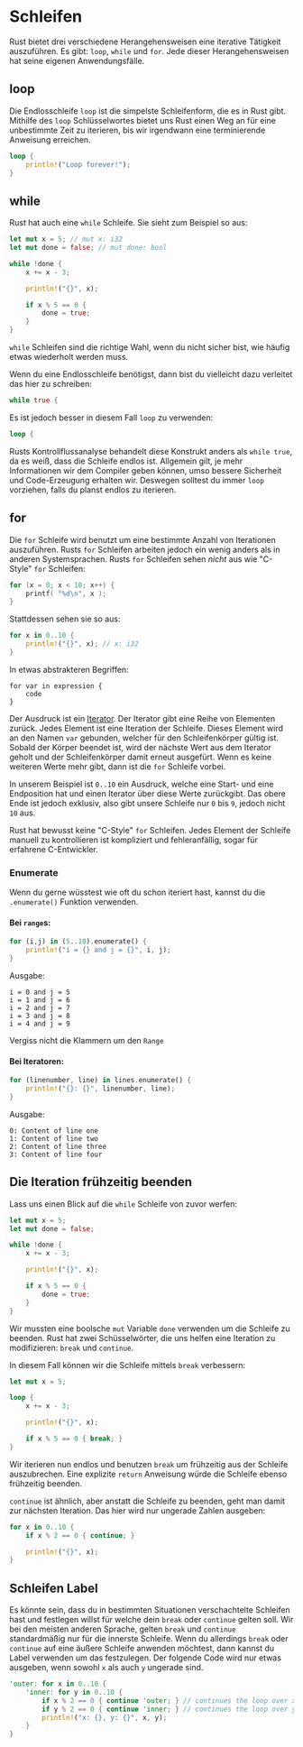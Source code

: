 # Schleifen

Rust bietet drei verschiedene Herangehensweisen eine iterative
Tätigkeit auszuführen. Es gibt: `loop`, `while` und `for`.
Jede dieser Herangehensweisen hat seine eigenen Anwendungsfälle.

## loop

Die Endlosschleife `loop` ist die simpelste Schleifenform, die es in Rust gibt.
Mithilfe des `loop` Schlüsselwortes bietet uns Rust einen Weg an für eine
unbestimmte Zeit zu iterieren, bis wir irgendwann eine terminierende Anweisung
erreichen.

```rust
loop {
    println!("Loop forever!");
}
```

## while

Rust hat auch eine `while` Schleife. Sie sieht zum Beispiel so aus:

```rust
let mut x = 5; // mut x: i32
let mut done = false; // mut done: bool

while !done {
    x += x - 3;

    println!("{}", x);

    if x % 5 == 0 {
        done = true;
    }
}
```

`while` Schleifen sind die richtige Wahl, wenn du nicht sicher bist,
wie häufig etwas wiederholt werden muss.

Wenn du eine Endlosschleife benötigst,
dann bist du vielleicht dazu verleitet das hier zu schreiben:

```rust
while true {
```

Es ist jedoch besser in diesem Fall `loop` zu verwenden:

```rust
loop {
```

Rusts Kontrollflussanalyse behandelt diese Konstrukt anders als `while true`,
da es weiß, dass die Schleife endlos ist. Allgemein gilt, je mehr
Informationen wir dem Compiler geben können, umso bessere Sicherheit und
Code-Erzeugung erhalten wir. Deswegen solltest du immer `loop` vorziehen,
falls du planst endlos zu iterieren.

## for

Die `for` Schleife wird benutzt um eine bestimmte Anzahl von Iterationen
auszuführen. Rusts `for` Schleifen arbeiten jedoch ein wenig anders als in
anderen Systemsprachen. Rusts `for` Schleifen sehen *nicht* aus wie "C-Style"
`for` Schleifen:

```c
for (x = 0; x < 10; x++) {
    printf( "%d\n", x );
}
```

Stattdessen sehen sie so aus:

```rust
for x in 0..10 {
    println!("{}", x); // x: i32
}
```

In etwas abstrakteren Begriffen:

```
for var in expression {
    code
}
```

Der Ausdruck ist ein [Iterator][iterator]. Der Iterator gibt eine Reihe von
Elementen zurück. Jedes Element ist eine Iteration der Schleife. Dieses Element
wird an den Namen `var` gebunden, welcher für den Schleifenkörper gültig ist.
Sobald der Körper beendet ist, wird der nächste Wert aus dem Iterator geholt
und der Schleifenkörper damit erneut ausgefürt. Wenn es keine weiteren
Werte mehr gibt, dann ist die `for` Schleife vorbei.

[iterator]: Iteratoren.html

In unserem Beispiel ist `0..10` ein Ausdruck, welche eine Start- und eine
Endposition hat und einen Iterator über diese Werte zurückgibt.
Das obere Ende ist jedoch exklusiv, also gibt unsere Schleife nur
`0` bis `9`, jedoch nicht `10` aus.

Rust hat bewusst keine "C-Style" `for` Schleifen.
Jedes Element der Schleife manuell zu kontrollieren ist kompliziert und
fehleranfällig, sogar für erfahrene C-Entwickler.

### Enumerate

Wenn du gerne wüsstest wie oft du schon iteriert hast, kannst du die
`.enumerate()` Funktion verwenden.

#### Bei `range`s:

```rust
for (i,j) in (5..10).enumerate() {
    println!("i = {} and j = {}", i, j);
}
```

Ausgabe:

```text
i = 0 and j = 5
i = 1 and j = 6
i = 2 and j = 7
i = 3 and j = 8
i = 4 and j = 9
```

Vergiss nicht die Klammern um den `Range`

#### Bei Iteratoren:

```rust
for (linenumber, line) in lines.enumerate() {
    println!("{}: {}", linenumber, line);
}
```

<!-- Original:
# let lines = "hello\nworld".lines();
for (linenumber, line) in lines.enumerate() {
    println!("{}: {}", linenumber, line);
}
-->

Ausgabe:

```text
0: Content of line one
1: Content of line two
2: Content of line three
3: Content of line four
```

## Die Iteration frühzeitig beenden

Lass uns einen Blick auf die `while` Schleife von zuvor werfen:

```rust
let mut x = 5;
let mut done = false;

while !done {
    x += x - 3;

    println!("{}", x);

    if x % 5 == 0 {
        done = true;
    }
}
```

Wir mussten eine boolsche `mut` Variable `done` verwenden um die Schleife
zu beenden. Rust hat zwei Schüsselwörter, die uns helfen eine Iteration zu
modifizieren: `break` und `continue`.

In diesem Fall können wir die Schleife mittels `break` verbessern:

```rust
let mut x = 5;

loop {
    x += x - 3;

    println!("{}", x);

    if x % 5 == 0 { break; }
}
```

Wir iterieren nun endlos und benutzen `break` um frühzeitig aus der Schleife
auszubrechen. Eine explizite `return` Anweisung würde die Schleife ebenso
frühzeitig beenden.

`continue` ist ähnlich, aber anstatt die Schleife zu beenden,
geht man damit zur nächsten Iteration.
Das hier wird nur ungerade Zahlen ausgeben:

```rust
for x in 0..10 {
    if x % 2 == 0 { continue; }

    println!("{}", x);
}
```

## Schleifen Label

Es könnte sein, dass du in bestimmten Situationen verschachtelte Schleifen
hast und festlegen willst für welche dein `break` oder `continue` gelten soll.
Wir bei den meisten anderen Sprache, gelten `break` und `continue`
standardmäßig nur für die innerste Schleife.
Wenn du allerdings `break` oder `continue` auf eine äußere Schleife anwenden
möchtest, dann kannst du Label verwenden um das festzulegen.
Der folgende Code wird nur etwas ausgeben,
wenn sowohl `x` als auch `y` ungerade sind.

```rust
'outer: for x in 0..10 {
    'inner: for y in 0..10 {
        if x % 2 == 0 { continue 'outer; } // continues the loop over x
        if y % 2 == 0 { continue 'inner; } // continues the loop over y
        println!("x: {}, y: {}", x, y);
    }
}
```
